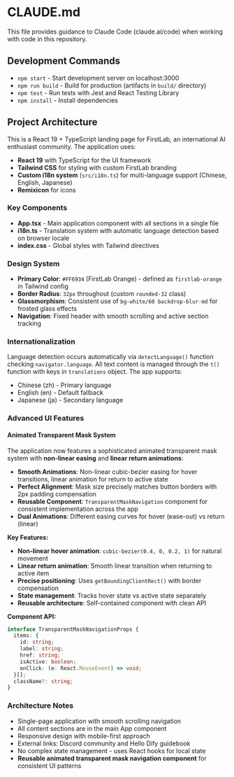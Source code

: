 # CLAUDE.md

This file provides guidance to Claude Code (claude.ai/code) when working with code in this repository.

## Development Commands

- `npm start` - Start development server on localhost:3000
- `npm run build` - Build for production (artifacts in `build/` directory)
- `npm test` - Run tests with Jest and React Testing Library
- `npm install` - Install dependencies

## Project Architecture

This is a React 19 + TypeScript landing page for FirstLab, an international AI enthusiast community. The application uses:

- **React 19** with TypeScript for the UI framework
- **Tailwind CSS** for styling with custom FirstLab branding
- **Custom i18n system** (`src/i18n.ts`) for multi-language support (Chinese, English, Japanese)
- **Remixicon** for icons

### Key Components

- **App.tsx** - Main application component with all sections in a single file
- **i18n.ts** - Translation system with automatic language detection based on browser locale
- **index.css** - Global styles with Tailwind directives

### Design System

- **Primary Color**: `#FF6934` (FirstLab Orange) - defined as `firstlab-orange` in Tailwind config
- **Border Radius**: `32px` throughout (custom `rounded-32` class)
- **Glassmorphism**: Consistent use of `bg-white/60 backdrop-blur-md` for frosted glass effects
- **Navigation**: Fixed header with smooth scrolling and active section tracking

### Internationalization

Language detection occurs automatically via `detectLanguage()` function checking `navigator.language`. All text content is managed through the `t()` function with keys in `translations` object. The app supports:

- Chinese (zh) - Primary language
- English (en) - Default fallback
- Japanese (ja) - Secondary language

### Advanced UI Features

#### Animated Transparent Mask System
The application now features a sophisticated animated transparent mask system with **non-linear easing** and **linear return animations**:

- **Smooth Animations**: Non-linear cubic-bezier easing for hover transitions, linear animation for return to active state
- **Perfect Alignment**: Mask size precisely matches button borders with 2px padding compensation
- **Reusable Component**: `TransparentMaskNavigation` component for consistent implementation across the app
- **Dual Animations**: Different easing curves for hover (ease-out) vs return (linear)

**Key Features:**
- **Non-linear hover animation**: `cubic-bezier(0.4, 0, 0.2, 1)` for natural movement
- **Linear return animation**: Smooth linear transition when returning to active item
- **Precise positioning**: Uses `getBoundingClientRect()` with border compensation
- **State management**: Tracks hover state vs active state separately
- **Reusable architecture**: Self-contained component with clean API

**Component API:**
```typescript
interface TransparentMaskNavigationProps {
  items: {
    id: string;
    label: string;
    href: string;
    isActive: boolean;
    onClick: (e: React.MouseEvent) => void;
  }[];
  className?: string;
}
```

### Architecture Notes

- Single-page application with smooth scrolling navigation
- All content sections are in the main App component
- Responsive design with mobile-first approach
- External links: Discord community and Hello Dify guidebook
- No complex state management - uses React hooks for local state
- **Reusable animated transparent mask navigation component** for consistent UI patterns